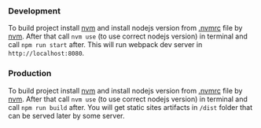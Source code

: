 ### Development
To build project install [nvm](https://github.com/nvm-sh/nvm) and install nodejs version from [.nvmrc](https://github.com/ihor-bobyr/programming.org.ua/blob/master/.nvmrc) file by [nvm](https://github.com/nvm-sh/nvm). After that call `nvm use` (to use correct nodejs version) in terminal and call `npm run start` after. This will run webpack dev server in `http://localhost:8080`.

### Production
To build project install [nvm](https://github.com/nvm-sh/nvm) and install nodejs version from [.nvmrc](https://github.com/ihor-bobyr/programming.org.ua/blob/master/.nvmrc) file by [nvm](https://github.com/nvm-sh/nvm). After that call `nvm use` (to use correct nodejs version) in terminal and call `npm run build` after. You will get static sites artifacts in `/dist` folder that can be served later by some server.
